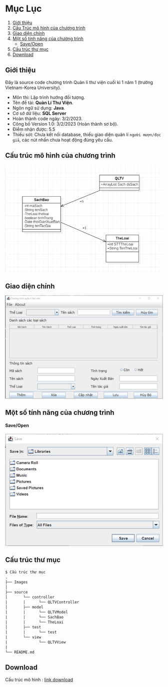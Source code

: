 # Mục Lục
1. [Giới thiệu](https://github.com/lebathang/QuanLiThuVien#gi%E1%BB%9Bi-thi%E1%BB%87u)
2. [Cấu Trúc mô hình của chương trình](https://github.com/lebathang/QuanLiThuVien#c%E1%BA%A5u-tr%C3%BAc-m%C3%B4-h%C3%ACnh-c%E1%BB%A7a-ch%C6%B0%C6%A1ng-tr%C3%ACnh)
3. [Giao diện chính](https://github.com/lebathang/QuanLiThuVien#giao-di%E1%BB%87n-ch%C3%ADnh)
4. [Một số tính năng của chương trình](https://github.com/lebathang/QuanLiThuVien#m%E1%BB%99t-s%E1%BB%91-t%C3%ADnh-n%C4%83ng-c%E1%BB%A7a-ch%C6%B0%C6%A1ng-tr%C3%ACnh)
    - [Save/Open](https://github.com/lebathang/QuanLiThuVien#saveopen)
4. [Cấu trúc thư mục](https://github.com/lebathang/QuanLiThuVien#c%E1%BA%A5u-tr%C3%BAc-th%C6%B0-m%E1%BB%A5c)
5. [Download](https://github.com/lebathang/QuanLiThuVien#download)

## Giới thiệu
Đây là source code chương trình Quản lí thư viện cuối kì 1 năm 1 (trường Vietnam-Korea University).

- Môn thi: Lập trình hướng đối tượng.
- Tên đề tài: **Quản Lí Thư Viện**.
- Ngôn ngữ sử dụng: **Java**.
- Cơ sở dữ liệu: **SQL Server** 
- Hoàn thành code ngày: 3/2/2023.
- Công bố Version 1.0: 3/2/2023 (Hoàn thành sơ bộ).
- Điểm nhận được: 5.5
- Thiếu sót: Chưa kết nối database, thiếu giao diện quản lí `người mượn/đọc giả`, các nút nhấn chưa hoạt động đúng yêu cầu.


## Cấu trúc mô hình của chương trình
![moHinhMVC](https://github.com/lebathang/QuanLiThuVien/blob/master/Images/MoHinhMVC.png?raw=true)

## Giao diện chính
![giaoDien](https://github.com/lebathang/QuanLiThuVien/blob/master/Images/GUI_QLTV.png?raw=true)

## Một số tính năng của chương trình

#### Save/Open
![save_open](https://github.com/lebathang/QuanLiThuVien/blob/master/Images/save_openFile.png?raw=true)

## Cấu trúc thư mục
```
$ Cấu trúc thư mục
.
├── Images
│
├── source   
│       └── controller
|       |      └── QLTVController
│   	├── model
|       |      └── QLTVModel
|       |      └── SachBao
|       |      └── TheLoai
│   	├── test
|       |      └── test
|       └── view
|              └── QLTVView
|
└── README.md

```
## Download
Cấu trúc mô hình : [link download](https://ndb6-my.sharepoint.com/:u:/g/personal/thang_ndb6_onmicrosoft_com/EQR0ed2-jgZAk9iG7tk0qVsB5S_WY9eu-XxxVE8a-I8Cdw?e=eSsbMb)
